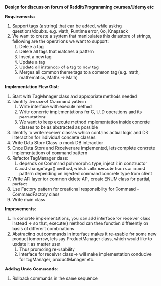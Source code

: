 **Design for discussion forum of Reddit/Programming courses/Udemy etc**

**Requirements**:
1. Support tags (a string) that can be added, while asking questions/doubts.
    e.g. Math, Runtime error, Go, Knapsack
2. We want to create a system that manipulates this datastore of strings, following are the operations we want to support:
   1. Delete a tag
   2. Delete all tags that matches a pattern
   3. Insert a new tag
   4. Update a tag
   5. Update all instances of a tag to new tag
   6. Merges all common theme tags to a common tag (e.g. math, mathematics, Maths -> Math)

**Implementation Flow Gist**:
1. Start with TagManager class and appropriate methods needed
2. Identify the use of Command pattern
   1. Write interface with execute method
   2. Write concrete implementations for C, U, D operations and its permutations
   3. We want to keep execute method implementation inside concrete classes to be as abstracted as possible
3. Identify to write receiver classes which contains actual logic and DB interaction for individual concrete classes
4. Write Data Store Class to mock DB interaction
5. Once Data Store and Receiver are implemented, lets complete concrete implementations of command pattern
6. Refactor TagManager class:
   1. depends on Command polymorphic type, inject it in constructor
   2. add changeTags() method, which calls execute from command pattern depending on injected command concrete type from client
7. Write API layer for common delete API, create ENUM class for partial, perfect
8. Use Factory pattern for creational responsibility for Command - CommandFactory class
9. Write main class

**Improvements**:
1. In concrete implementations, you can add interface for receiver class instead -> so that, execute() method can then function differently on basis of different combinations
2. Abstracting out commands in interface makes it re-usable for some new product tomorrow, lets say ProductManager class, which would like to update it as master user
   1. Thus promoting re-usability
   2. interface for receiver class -> will make implementation conducive for tagManager, productManager etc.

**Adding Undo Commands**:
1. Rollback commands in the same sequence